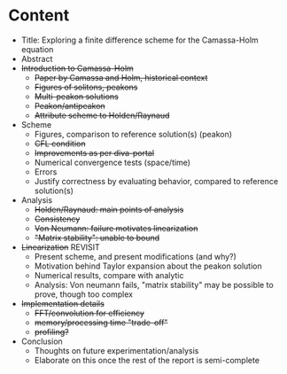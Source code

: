 Content
=======

- Title: Exploring a finite difference scheme for the Camassa-Holm equation
- Abstract
- ~~Introduction to Camassa-Holm~~
    - ~~Paper by Camassa and Holm, historical context~~
    - ~~Figures of solitons, peakons~~
    - ~~Multi-peakon solutions~~
    - ~~Peakon/antipeakon~~
    - ~~Attribute scheme to Holden/Raynaud~~
- Scheme
    - Figures, comparison to reference solution(s) (peakon)
    - ~~CFL condition~~
    - ~~Improvements as per diva-portal~~
    - Numerical convergence tests (space/time)
    - Errors
    - Justify correctness by evaluating behavior, compared to reference solution(s)
- Analysis
    - ~~Holden/Raynaud: main points of analysis~~
    - ~~Consistency~~
    - ~~Von Neumann: failure motivates linearization~~
    - ~~"Matrix stability": unable to bound~~
- ~~Linearization~~ REVISIT
    - Present scheme, and present modifications (and why?)
    - Motivation behind Taylor expansion about the peakon solution
    - Numerical results, compare with analytic
    - Analysis: Von neumann fails, "matrix stability" may be possible to prove, though too complex
- ~~Implementation details~~
    - ~~FFT/convolution for efficiency~~
    - ~~memory/processing time "trade-off"~~
    - ~~profiling?~~
- Conclusion
    - Thoughts on future experimentation/analysis
    - Elaborate on this once the rest of the report is semi-complete
 
